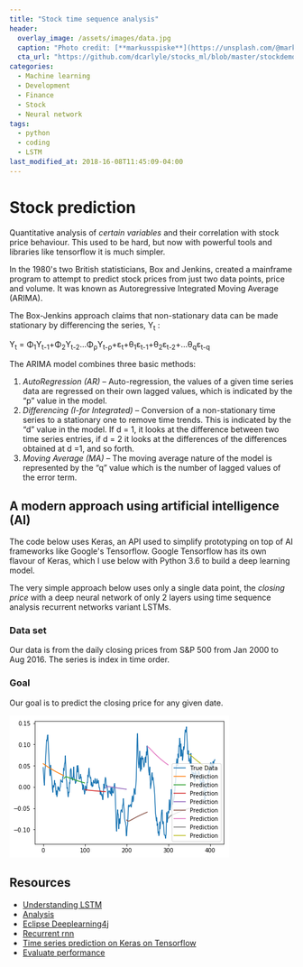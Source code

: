 ```yaml
---
title: "Stock time sequence analysis"
header:
  overlay_image: /assets/images/data.jpg
  caption: "Photo credit: [**markusspiske**](https://unsplash.com/@markusspiske)"
  cta_url: "https://github.com/dcarlyle/stocks_ml/blob/master/stockdemo.ipynb"
categories:
  - Machine learning
  - Development
  - Finance
  - Stock
  - Neural network
tags:
  - python
  - coding
  - LSTM
last_modified_at: 2018-16-08T11:45:09-04:00
---
```


# Stock prediction
Quantitative analysis of *certain variables* and their correlation with stock price behaviour. This used to be hard, but now with powerful tools and libraries like tensorflow it is much simpler.

In the 1980's two British statisticians, Box and Jenkins, created a mainframe program to attempt to predict stock prices from just two data points, price and volume. It was known as Autoregressive Integrated Moving Average (ARIMA).

The Box-Jenkins approach claims that non-stationary data can be made stationary by differencing the series, Y<sub>t</sub> :

Y<sub>t</sub> = &Phi;<sub>1</sub>Y<sub>t-1</sub>+&Phi;<sub>2</sub>Y<sub>t-2</sub>...&Phi;<sub>&rho;</sub>Y<sub>t-&rho;</sub>+&epsilon;<sub>t</sub>+&theta;<sub>1</sub>&epsilon;<sub>t-1</sub>+&theta;<sub>2</sub>&epsilon;<sub>t-2</sub>+...&theta;<sub>q</sub>&epsilon;<sub>t-q</sub>

The ARIMA model combines three basic methods:

1. *AutoRegression (AR)* – Auto-regression, the values of a given time series data are regressed on their own lagged values, which is indicated by the “p” value in the model.
2. *Differencing (I-for Integrated)* – Conversion of a non-stationary time series to a stationary one to remove time trends. This is indicated by the “d” value in the model. If d = 1, it looks at the difference between two time series entries, if d = 2 it looks at the differences of the differences obtained at d =1, and so forth.
3. *Moving Average (MA)* – The moving average nature of the model is represented by the “q” value which is the number of lagged values of the error term.


## A modern approach using artificial intelligence (AI)
The code below uses Keras, an API used to simplify prototyping on top of AI frameworks like Google's Tensorflow. Google Tensorflow has its own flavour of Keras, which I use below with Python 3.6 to build a deep learning model.

The very simple approach below uses only a single data point, the *closing price* with a deep neural network of only 2 layers using time sequence analysis recurrent networks variant LSTMs.

### Data set
Our data is from the daily closing prices from S&P 500 from Jan 2000 to Aug 2016. The series is index in time order.

### Goal
Our goal is to predict the closing price for any given date.

![Sample output](https://raw.githubusercontent.com/dcarlyle/dcarlyle.github.io/master/assets/images/stock_analysis.png)

## Resources
*  [Understanding LSTM](http://colah.github.io/posts/2015-08-Understanding-LSTMs/)
*  [Analysis](http://deeplearning.net/tutorial/lstm.html)
*  [Eclipse Deeplearning4j](https://deeplearning4j.org/)
*  [Recurrent rnn](https://www.tensorflow.org/tutorials/sequences/recurrent)
*  [Time series prediction on Keras on Tensorflow](https://machinelearningmastery.com/time-series-prediction-lstm-recurrent-neural-networks-python-keras/)
*  [Evaluate performance](https://machinelearningmastery.com/evaluate-performance-deep-learning-models-keras/)
